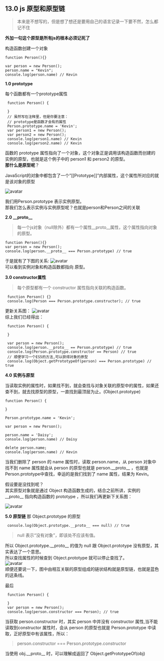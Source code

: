 ## 13.0 js 原型和原型链
>本来是不想写的，但是想了想还是要用自己的语言记录一下要不然，怎么都记不住

**外加一句这个原型是所有js的根本必须记死了**

 构造函数创建一个对象
```
function Person(){}

var person = new Person();
person.name = "Kevin";
console.log(person.name) // Kevin 
```
**1.0 prototype**

每个函数都有一个prototype属性
```
 function Person() {
 
 }
 // 虽然写在注释里，但是你要注意：
 // prototype是函数才会有的属性
 Person.prototype.name = 'Kevin';
 var person1 = new Person();
 var person2 = new Person();
 console.log(person1.name) // Kevin
 console.log(person2.name) // Kevin
```
函数的 prototype 属性指向了一个对象，这个对象正是调用该构造函数而创建的实例的原型，也就是这个例子中的 person1 和 person2 的原型。
<br>
**那什么是原型呢**？

JavaScript的对象中都包含了一个”[[Prototype]]”内部属性，这个属性所对应的就是该对象的原型

![avatar](/images/js/proto-1.png) <br>

我们用Person.prototype 表示实例原型。
<br>
那我们怎么表示实例与实例原型呢？也就是person和Person之间的关联

**2.0 \_\_proto\_\_**
>每一个js对象（null除外）都有一个属性__proto__属性，这个属性指向对象的原型。

```
function Person(){}
var person = new Person();
console.log(person.__proto__ === Person.prototype) // true 
```
于是就有了下图的关系:
![avatar](/images/js/proto-2.png) <br>
可以看到实例对象和构造函数都指向 原型。

**3.0 constructor属性**

>每个原型都有一个 constructor 属性指向关联的构造函数。

```
 function Person() {}
 console.log(Person === Person.prototype.constructor); // true
```
更新关系图：
![avatar](/images/js/proto-3.png) <br>
综上我们已经得出：
```
 function Person() {
 
 }
 
 var person = new Person();
 console.log(person.__proto__ == Person.prototype) // true
 console.log(Person.prototype.constructor == Person) // true
 // 顺便学习一个ES5的方法,可以获得对象的原型
 console.log(Object.getPrototypeOf(person) === Person.prototype) // true
```
**4.0 实例与原型**

当读取实例的属性时，如果找不到，就会查找与对象关联的原型中的属性，如果还查不到，就去找原型的原型，一直找到最顶层为止。(Object.prototype)
```
function Person() {

}

Person.prototype.name = 'Kevin';

var person = new Person();

person.name = 'Daisy';
console.log(person.name) // Daisy

delete person.name;
console.log(person.name) // Kevin
```
当我们删除了 person 的 name 属性时，读取 person.name，从 person 对象中找不到 name 属性就会从 person 的原型也就是 person.\_\_proto\_\_ ，也就是 Person.prototype中查找，幸运的是我们找到了 name 属性，结果为 Kevin。
<br>

假设要是没找到呢？
<br>
其实原型对象就是通过 Object 构造函数生成的，结合之前所讲，实例的 \_\_proto\_\_ 指向构造函数的 prototype ，所以我们再更新下关系图：

![avatar](/images/js/proto-4.png) <br>

**5.0 原型链**
那 Object.prototype 的原型
```
 console.log(Object.prototype.__proto__ === null) // true
```
>null 表示“没有对象”，即该处不应该有值。

所以 Object.prototype.\_\_proto\_\_ 的值为 null 跟 Object.prototype 没有原型，其实表达了一个意思。
<br>
所以查找属性的时候查到 Object.prototype 就可以停止查找了。
<br>
![avatar](/images/js/proto-5.png) <br>
顺便还要说一下，图中由相互关联的原型组成的链状结构就是原型链，也就是蓝色的这条线。

最后
```
 function Person() {
 
 }
 var person = new Person();
 console.log(person.constructor === Person); // true
```
当获取 person.constructor 时，其实 person 中并没有 constructor 属性,当不能读取到constructor 属性时，会从 person 的原型也就是 Person.prototype 中读取，正好原型中有该属性，所以：
>person.constructor === Person.prototype.constructor

当使用 obj.\_\_proto\_\_ 时，可以理解成返回了 Object.getPrototypeOf(obj)
